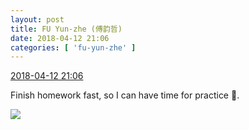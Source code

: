 ```yaml
---
layout: post
title: FU Yun-zhe (傅韵哲)
date: 2018-04-12 21:06
categories: [ 'fu-yun-zhe' ]
---
```


<div class="weibo-info">
  <a href="https://weibo.com/6505655408/GbMIz7vaF">2018-04-12 21:06</a>
</div>

Finish homework fast, so I can have time for practice :metal:.

<!-- more -->

<a href="https://wx1.sinaimg.cn/mw690/0076h49Wgy1fqa6a2k7uij30u01c44qp.jpg">
  <img class="weibo-pic-preview" src="https://wx1.sinaimg.cn/orj360/0076h49Wgy1fqa6a2k7uij30u01c44qp.jpg" />
</a>
